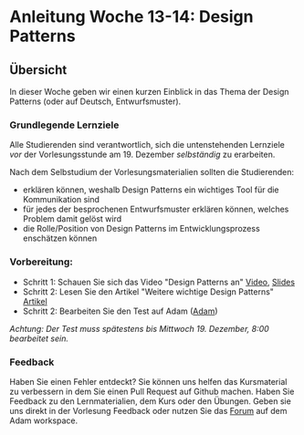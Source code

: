 # Anleitung Woche 13-14:  Design Patterns

## Übersicht

In dieser Woche geben wir einen kurzen Einblick in das Thema der Design Patterns (oder auf Deutsch, Entwurfsmuster). 

### Grundlegende Lernziele

Alle Studierenden sind verantwortlich, sich die untenstehenden Lernziele *vor* der Vorlesungsstunde am 19. Dezember *selbständig* zu erarbeiten.

Nach dem Selbstudium der Vorlesungsmaterialien sollten die Studierenden:
- erklären können, weshalb Design Patterns ein wichtiges Tool für die Kommunikation sind
- für jedes der besprochenen Entwurfsmuster erklären können, welches  Problem damit gelöst wird
- die Rolle/Position von Design Patterns im Entwicklungsprozess enschätzen können

### Vorbereitung:

* Schritt 1: Schauen Sie sich das Video "Design Patterns an" [Video](https://drive.switch.ch/index.php/s/F3h6gG4OMtYec4f), [Slides](./slides/design-patterns.html)
* Schritt 2: Lesen Sie den Artikel "Weitere wichtige Design Patterns" [Artikel](./articles/design-patterns.html)
* Schritt 2: Bearbeiten Sie den Test auf Adam ([Adam](https://adam.unibas.ch/goto_adam_tst_755632.html))

*Achtung: Der Test muss spätestens bis Mittwoch 19. Dezember, 8:00 bearbeitet sein.*


### Feedback

Haben Sie einen Fehler entdeckt? Sie können uns helfen das Kursmaterial zu verbessern in dem Sie einen Pull Request auf Github machen. 
Haben Sie Feedback zu den Lernmaterialien, dem Kurs oder den Übungen. Geben sie uns direkt in der Vorlesung Feedback oder nutzen Sie das [Forum](https://adam.unibas.ch/goto_adam_frm_700919.html) auf dem Adam workspace.
